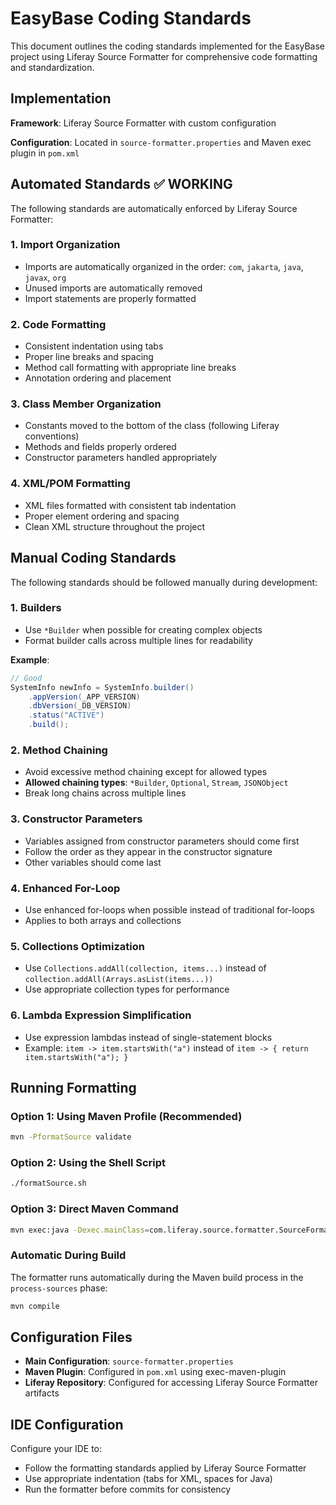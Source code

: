 # EasyBase Coding Standards

This document outlines the coding standards implemented for the EasyBase project using Liferay Source Formatter for comprehensive code formatting and standardization.

## Implementation

**Framework**: Liferay Source Formatter with custom configuration

**Configuration**: Located in `source-formatter.properties` and Maven exec plugin in `pom.xml`

## Automated Standards ✅ WORKING

The following standards are automatically enforced by Liferay Source Formatter:

### 1. Import Organization
- Imports are automatically organized in the order: `com`, `jakarta`, `java`, `javax`, `org`
- Unused imports are automatically removed
- Import statements are properly formatted

### 2. Code Formatting
- Consistent indentation using tabs
- Proper line breaks and spacing
- Method call formatting with appropriate line breaks
- Annotation ordering and placement

### 3. Class Member Organization
- Constants moved to the bottom of the class (following Liferay conventions)
- Methods and fields properly ordered
- Constructor parameters handled appropriately

### 4. XML/POM Formatting
- XML files formatted with consistent tab indentation
- Proper element ordering and spacing
- Clean XML structure throughout the project

## Manual Coding Standards

The following standards should be followed manually during development:

### 1. Builders
- Use `*Builder` when possible for creating complex objects
- Format builder calls across multiple lines for readability

**Example**:
```java
// Good
SystemInfo newInfo = SystemInfo.builder()
    .appVersion(_APP_VERSION)
    .dbVersion(_DB_VERSION)
    .status("ACTIVE")
    .build();
```

### 2. Method Chaining
- Avoid excessive method chaining except for allowed types
- **Allowed chaining types**: `*Builder`, `Optional`, `Stream`, `JSONObject`
- Break long chains across multiple lines

### 3. Constructor Parameters
- Variables assigned from constructor parameters should come first
- Follow the order as they appear in the constructor signature
- Other variables should come last

### 4. Enhanced For-Loop
- Use enhanced for-loops when possible instead of traditional for-loops
- Applies to both arrays and collections

### 5. Collections Optimization
- Use `Collections.addAll(collection, items...)` instead of `collection.addAll(Arrays.asList(items...))`
- Use appropriate collection types for performance

### 6. Lambda Expression Simplification
- Use expression lambdas instead of single-statement blocks
- Example: `item -> item.startsWith("a")` instead of `item -> { return item.startsWith("a"); }`

## Running Formatting

### Option 1: Using Maven Profile (Recommended)
```bash
mvn -PformatSource validate
```

### Option 2: Using the Shell Script
```bash
./formatSource.sh
```

### Option 3: Direct Maven Command
```bash
mvn exec:java -Dexec.mainClass=com.liferay.source.formatter.SourceFormatter -Dexec.args="-Dsource.properties.file=${PWD}/source-formatter.properties"
```

### Automatic During Build
The formatter runs automatically during the Maven build process in the `process-sources` phase:
```bash
mvn compile
```

## Configuration Files

- **Main Configuration**: `source-formatter.properties`
- **Maven Plugin**: Configured in `pom.xml` using exec-maven-plugin
- **Liferay Repository**: Configured for accessing Liferay Source Formatter artifacts

## IDE Configuration

Configure your IDE to:
- Follow the formatting standards applied by Liferay Source Formatter
- Use appropriate indentation (tabs for XML, spaces for Java)
- Run the formatter before commits for consistency